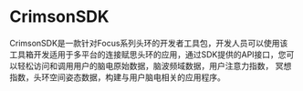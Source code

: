 # CrimsonSDK

CrimsonSDK是⼀款针对Focus系列头环的开发者⼯具包，开发⼈员可以使⽤该 ⼯具箱开发适⽤于多平台的连接赋思头环的应⽤，通过SDK提供的API接⼝，您可以轻松访问和调⽤⽤户的脑电原始数据，脑波频域数据，⽤户注意⼒指数， 冥想指数，头环空间姿态数据，构建与⽤户脑电相关的应⽤程序。

